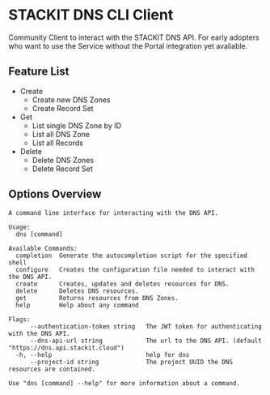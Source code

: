 # STACKIT DNS CLI Client
Community Client to interact with the STACKIT DNS API.
For early adopters who want to use the Service without the Portal integration yet avaliable.

## Feature List
+ Create
    + Create new DNS Zones
    + Create Record Set
+ Get
    + List single DNS Zone by ID
    + List all DNS Zone
    + List all Records
+ Delete
    + Delete DNS Zones
    + Delete Record Set

## Options Overview
```console
A command line interface for interacting with the DNS API.

Usage:
  dns [command]

Available Commands:
  completion  Generate the autocompletion script for the specified shell
  configure   Creates the configuration file needed to interact with the DNS API.
  create      Creates, updates and deletes resources for DNS.
  delete      Deletes DNS resources.
  get         Returns resources from DNS Zones.
  help        Help about any command

Flags:
      --authentication-token string   The JWT token for authenticating with the DNS API.
      --dns-api-url string            The url to the DNS API. (default "https://dns.api.stackit.cloud")
  -h, --help                          help for dns
      --project-id string             The project UUID the DNS resources are contained.

Use "dns [command] --help" for more information about a command.
```